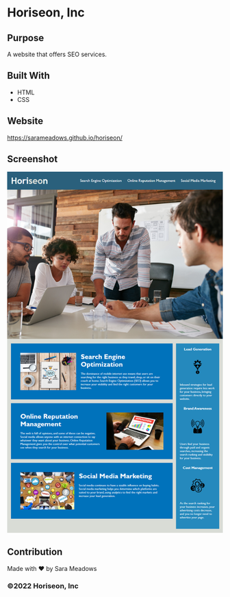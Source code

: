 # Horiseon, Inc

## Purpose
A website that offers SEO services. 

## Built With
* HTML
* CSS

## Website
https://sarameadows.github.io/horiseon/

## Screenshot
<img src="./assets/images/mockup.png" alt="mockup"/>

## Contribution
Made with ❤️ by Sara Meadows

### ©️2022 Horiseon, Inc